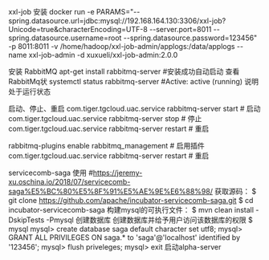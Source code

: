 
xxl-job 安装
docker run -e PARAMS="--spring.datasource.url=jdbc:mysql://192.168.164.130:3306/xxl-job?Unicode=true&characterEncoding=UTF-8 --server.port=8011 --spring.datasource.username=root --spring.datasource.password=123456" -p 8011:8011 -v /home/hadoop/xxl-job-admin/applogs:/data/applogs --name xxl-job-admin -d xuxueli/xxl-job-admin:2.0.0


安装 RabbitMQ
apt-get install rabbitmq-server  #安装成功自动启动
查看 RabbitMq状
systemctl status rabbitmq-server   #Active: active (running) 说明处于运行状态

启动、停止、重启
com.tiger.tgcloud.uac.service rabbitmq-server start    # 启动
com.tiger.tgcloud.uac.service rabbitmq-server stop     # 停止
com.tiger.tgcloud.uac.service rabbitmq-server restart  # 重启

rabbitmq-plugins enable rabbitmq_management   # 启用插件
com.tiger.tgcloud.uac.service rabbitmq-server restart    # 重启

servicecomb-saga 使用
#https://jeremy-xu.oschina.io/2018/07/servicecomb-saga%E5%BC%80%E5%8F%91%E5%AE%9E%E6%88%98/
获取源码：
$ git clone https://github.com/apache/incubator-servicecomb-saga.git
$ cd incubator-servicecomb-saga
构建mysql的可执行文件：
$ mvn clean install -DskipTests -Pmysql
创建数据库
创建数据库并给予用户访问该数据库的权限
$ mysql
mysql> create database saga default character set utf8;
mysql> GRANT ALL PRIVILEGES ON saga.* to 'saga'@'localhost' identified by '123456';
mysql> flush priveleges;
mysql> exit
启动alpha-server